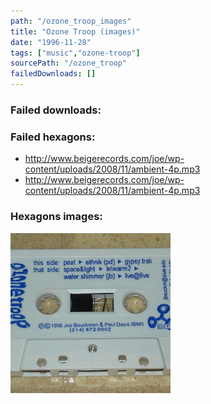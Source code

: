```yaml
---
path: "/ozone_troop_images"
title: "Ozone Troop (images)"
date: "1996-11-28"
tags: ["music","ozone-troop"]
sourcePath: "/ozone_troop"
failedDownloads: []
---
```



### Failed downloads:

### Failed hexagons:
* http://www.beigerecords.com/joe/wp-content/uploads/2008/11/ambient-4p.mp3
 * http://www.beigerecords.com/joe/wp-content/uploads/2008/11/ambient-4p.mp3

### Hexagons images:
 ![ozone_tape.jpg_hexagon.jpeg](ozone_tape.jpg_hexagon.jpeg)
